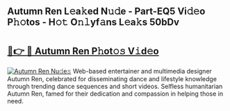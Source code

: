 ## Autumn Ren L𝚎a𝚔ed N𝚞𝚍e - Part-EQ5 Vi𝚍𝚎o P𝚑𝚘tos - H𝚘𝚝 O𝚗𝚕yf𝚊ns L𝚎a𝚔s 50bDv

# <h2><a href="http://kf2h3k7.oniu.top/?m=Autumn+Ren">🔗👉 🔴 Autumn Ren P𝚑ot𝚘𝚜 V𝚒d𝚎o</a></h2>

[![Autumn Ren Nu𝚍e𝚜](https://i.imgur.com/0qMVB7G.gif)](http://kf2h3k7.oniu.top/?m=Autumn+Ren)
Web-based entertainer and multimedia designer Autumn Ren, celebrated for disseminating dance and lifestyle knowledge through trending dance sequences and short videos. Selfless humanitarian Autumn Ren, famed for their dedication and compassion in helping those in need.  

